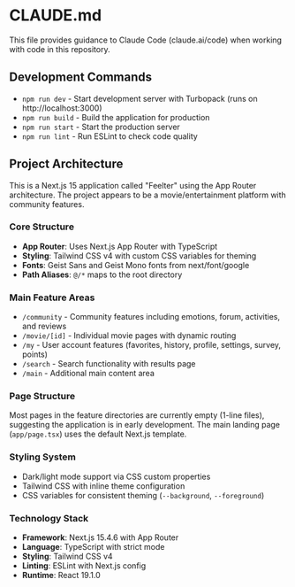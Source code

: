 # CLAUDE.md

This file provides guidance to Claude Code (claude.ai/code) when working with code in this repository.

## Development Commands

- `npm run dev` - Start development server with Turbopack (runs on http://localhost:3000)
- `npm run build` - Build the application for production
- `npm run start` - Start the production server
- `npm run lint` - Run ESLint to check code quality

## Project Architecture

This is a Next.js 15 application called "Feelter" using the App Router architecture. The project appears to be a movie/entertainment platform with community features.

### Core Structure

- **App Router**: Uses Next.js App Router with TypeScript
- **Styling**: Tailwind CSS v4 with custom CSS variables for theming
- **Fonts**: Geist Sans and Geist Mono fonts from next/font/google
- **Path Aliases**: `@/*` maps to the root directory

### Main Feature Areas

- `/community` - Community features including emotions, forum, activities, and reviews
- `/movie/[id]` - Individual movie pages with dynamic routing
- `/my` - User account features (favorites, history, profile, settings, survey, points)
- `/search` - Search functionality with results page
- `/main` - Additional main content area

### Page Structure

Most pages in the feature directories are currently empty (1-line files), suggesting the application is in early development. The main landing page (`app/page.tsx`) uses the default Next.js template.

### Styling System

- Dark/light mode support via CSS custom properties
- Tailwind CSS with inline theme configuration
- CSS variables for consistent theming (`--background`, `--foreground`)

### Technology Stack

- **Framework**: Next.js 15.4.6 with App Router
- **Language**: TypeScript with strict mode
- **Styling**: Tailwind CSS v4
- **Linting**: ESLint with Next.js config
- **Runtime**: React 19.1.0
